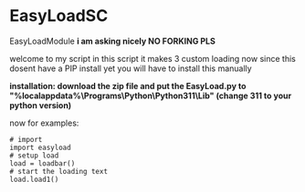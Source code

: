 # EasyLoadSC
EasyLoadModule
**i am asking nicely NO FORKING PLS**

welcome to my script in this script it makes 3 custom loading
now since this dosent have a PIP install yet you will have to 
install this manually

**installation:
download the zip file and put the EasyLoad.py to "%localappdata%\Programs\Python\Python311\Lib" (change 311 to your python version)**


now for examples:


```
# import
import easyload
# setup load
load = loadbar()
# start the loading text
load.load1()
```
